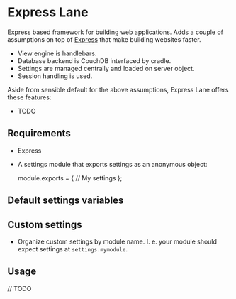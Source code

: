 
# Express Lane

Express based framework for building web applications. Adds a couple of
assumptions on top of [Express](http://expressjs.com/) that make building
websites faster.

- View engine is handlebars.
- Database backend is CouchDB interfaced by cradle.
- Settings are managed centrally and loaded on server object.
- Session handling is used.

Aside from sensible default for the above assumptions, Express Lane offers
these features:

- TODO

## Requirements

- Express
- A settings module that exports settings as an anonymous object:

    module.exports = {
        // My settings
    };

## Default settings variables

## Custom settings

- Organize custom settings by module name. I. e. your module should expect
  settings at `settings.mymodule`.

## Usage

// TODO
